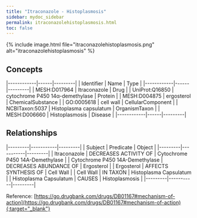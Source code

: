 ```yaml
---
title: "Itraconazole - Histoplasmosis"
sidebar: mydoc_sidebar
permalink: itraconazolehistoplasmosis.html
toc: false 
---
```


{% include image.html file="itraconazolehistoplasmosis.png" alt="itraconazolehistoplasmosis" %}

## Concepts

|------------|------|---------|
| Identifier | Name | Type    |
|------------|------|---------|
| MESH:D017964 | Itraconazole | Drug |
| UniProt:Q16850 | cytochrome P450 14α-demethylase | Protein |
| MESH:D004875 | ergosterol | ChemicalSubstance |
| GO:0005618 | cell wall | CellularComponent |
| NCBITaxon:5037 | Histoplasma capsulatum | OrganismTaxon |
| MESH:D006660 | Histoplasmosis | Disease |
|------------|------|---------|

## Relationships

|---------|-----------|---------|
| Subject | Predicate | Object  |
|---------|-----------|---------|
| Itraconazole | DECREASES ACTIVITY OF | Cytochrome P450 14Α-Demethylase |
| Cytochrome P450 14Α-Demethylase | DECREASES ABUNDANCE OF | Ergosterol |
| Ergosterol | AFFECTS SYNTHESIS OF | Cell Wall |
| Cell Wall | IN TAXON | Histoplasma Capsulatum |
| Histoplasma Capsulatum | CAUSES | Histoplasmosis |
|---------|-----------|---------|

Reference: [https://go.drugbank.com/drugs/DB01167#mechanism-of-action](https://go.drugbank.com/drugs/DB01167#mechanism-of-action){:target="_blank"}